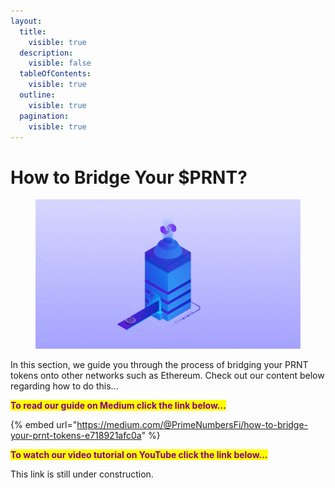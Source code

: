 ```yaml
---
layout:
  title:
    visible: true
  description:
    visible: false
  tableOfContents:
    visible: true
  outline:
    visible: true
  pagination:
    visible: true
---
```


# How to Bridge Your $PRNT?

<figure><img src="../../.gitbook/assets/BridgePRNT.gif" alt=""><figcaption></figcaption></figure>

In this section, we guide you through the process of bridging your PRNT tokens onto other networks such as Ethereum. Check out our content below regarding how to do this...

<mark style="color:purple;">**To read our guide on Medium click the link below...**</mark>

{% embed url="https://medium.com/@PrimeNumbersFi/how-to-bridge-your-prnt-tokens-e718921afc0a" %}

<mark style="color:purple;">**To watch our video tutorial on YouTube click the link below...**</mark>

This link is still under construction.



